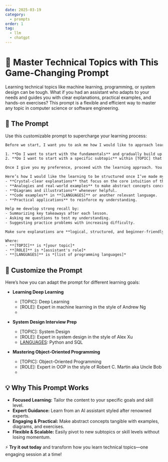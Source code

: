 ```yaml
---
date: 2025-03-19
category:
  - prompts
order: 1
tag:
  - llm
  - chatgpt
---
```


# 🚀 Master Technical Topics with This Game-Changing Prompt  

Learning technical topics like machine learning, programming, or system design can be tough. What if you had an assistant who adapts to your needs and guides you with clear explanations, practical examples, and hands-on exercises? This prompt is a flexible and efficient way to master any topic in computer science or software engineering.  

## 🎯 The Prompt  

Use this customizable prompt to supercharge your learning process:  

```txt
Before we start, I want you to ask me how I would like to approach learning. Specifically, ask me:  

1. **Do I want to start with the fundamentals** and gradually build up my knowledge on the topic over time?  
2. **Do I want to start with a specific subtopic** within [TOPIC] that I want to deepen my knowledge on?  

Once I give you my preference, proceed with the learning approach. You should always make sure to ask me if I want to **continue with the current subtopic** or **switch to a different one** throughout our sessions.  

Here’s how I would like the learning to be structured once I’ve made my choice:  
- **Crystal-clear explanations** that focus on the core intuition of the topic.  
- **Analogies and real-world examples** to make abstract concepts concrete.  
- **Diagrams and illustrations** whenever helpful.  
- **Code examples** in **[LANGUAGES]** or another relevant language.  
- **Practical applications** to reinforce my understanding.  

Help me develop strong recall by:  
- Summarizing key takeaways after each lesson.  
- Asking me questions to test my understanding.  
- Suggesting practice problems with increasing difficulty.  

Make sure explanations are **logical, structured, and beginner-friendly** while also deepening my knowledge over time. Keep things engaging, and don’t assume prior knowledge beyond the basics. If I struggle with a concept, break it down even further!  

Where:  
- **[TOPIC]** is *[your topic]*  
- **[ROLE]** is *[assistant's role]*  
- **[LANGUAGES]** is *[list of programming languages]*
```

## 🔧 Customize the Prompt  

Here’s how you can adapt the prompt for different learning goals:  

- **Learning Deep Learning**

   - [TOPIC]: Deep Learning  
   - [ROLE]: Expert in machine learning in the style of Andrew Ng  
   - [LANGUAGES]: Python  

- **System Design Interview Prep**

   - [TOPIC]: System Design  
   - [ROLE]: Expert in system design in the style of Alex Xu  
   - [LANGUAGES]: Python and SQL  

- **Mastering Object-Oriented Programming**

   - [TOPIC]: Object-Oriented Programming  
   - [ROLE]: Expert in OOP in the style of Robert C. Martin aka Uncle Bob  
   - [LANGUAGES]: Java

## 💡 Why This Prompt Works  

- **Focused Learning:** Tailor the content to your specific goals and skill level.  
- **Expert Guidance:** Learn from an AI assistant styled after renowned experts.  
- **Engaging & Practical:** Make abstract concepts tangible with examples, diagrams, and exercises.  
- **Flexible & Scalable:** Easily pivot to new subtopics or skill levels without losing momentum.  

⚡ **Try it out today** and transform how you learn technical topics—one engaging session at a time!
